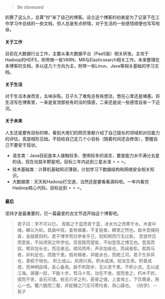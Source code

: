 > Be obsessed

折腾了这么久，总算"抄"来了自己的博客。设立这个博客的初衷是为了记录下在工作学习中总结的一些文档，但人总是有点矫情，对于生活的一些感悟顺便也写写啦:smile:。

#### 关于工作

目前在大数据行业工作，主要从事大数据平台（PaaS层）相关研发。主攻于Hadoop的HDFS，附带做一些YARN、MR与Elasticsearch相关工作。未来整理在本博客的文档，多以这几个方向为主，附带一些Linux、Java等相关基础的学习文档。

#### 关于生活
对于生活本身而言，五味杂陈。日子久了难免总有些想法，憋在心里还是堵塞。将生活写在博客里，一来是宣泄那些有的没的情感，二来还是说一些感悟自省一下近况。

#### 关于未来
人生还是要有目标的嘛，看到大佬们的网页里都介绍了自己擅长的领域和对应能力的评估，真是相形见绌。不妨给自己定几个小目标（随着时间还会修改），警醒自己不要安于现状。

- 语言类：Java目前是本人接触较多、使用较多的语言，要是能力水平满分五星的话，现在也就半颗星吧。目标三年内达到三星水准 :star: :star: :star:。
- 技术基础类：计算机基础知识薄弱，计划学习下数据结构和网络安全相关知识。
- 大数据类：天天和Hadoop打交道，当然还是要看看源码啦。一年内看完Hadoop核心代码，目标达到 :star: :star: :star:。

#### 最后
坚持才是最重要的，已一篇最爱的古文节选开始这个博客吧。
> 君子曰：学不可以已。
> 青取之于蓝而青于蓝，冰水为之而寒于水。木直中绳，輮以为轮。其曲中规，虽有槁暴，不复挺者，輮使之然也。故木受绳则直，金就砺则利。君子博学而日参省乎己，则知明而行无过矣。
> 吾尝终日而思矣，不如须臾之所学也。吾尝跂而望矣，不如登高之博见也。登高而招，臂非加长也，而见者远。顺风而呼，声非加疾也，而闻者彰。假舆马者，非利足也，而致千里。假舟楫者，非能水也，而绝江河。君子生非异也，善假于物也。
> 积土成山，风雨兴焉。积水成渊，蛟龙生焉。积善成德，而神明自得，圣心备焉。故不积跬步，无以至千里。不积小流，无以成江海。骐骥一跃，不能十步。驽马十驾，功在不舍。锲而舍之，朽木不折。锲而不舍，金石可镂。蚓无爪牙之利，筋骨之强，上食埃土，下饮黄泉，用心一也。蟹六跪而二螯，非蛇鳝之穴无可寄托者，用心躁也。 
>《劝学》 --荀子